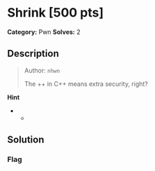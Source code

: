 # Shrink [500 pts]

**Category:** Pwn
**Solves:** 2

## Description
><p>Author: <code>nhwn</code></p><p>The ++ in C++ means extra security, right?</p>

**Hint**
* -

## Solution

### Flag

